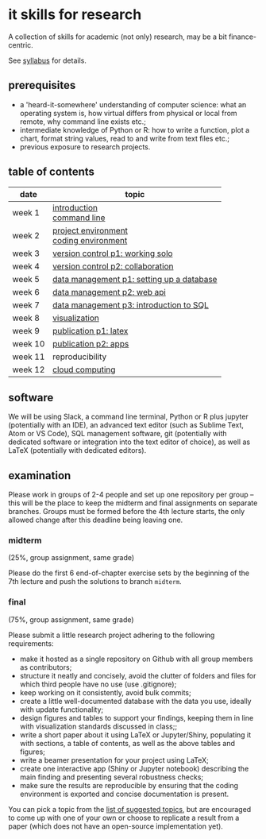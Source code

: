 # it skills for research

A collection of skills for academic (not only) research, may be a bit finance-centric.

See [syllabus](syllabus.pdf) for details.

## prerequisites

- a 'heard-it-somewhere' understanding of computer science: what an operating system is, how virtual differs from physical or local from remote, why command line exists etc.;
- intermediate knowledge of Python or R: how to write a function, plot a chart, format string values, read to and write from text files etc.;
- previous exposure to research projects.

## table of contents

| date    | topic
| ----    | ----
| week 1 | [introduction](./introduction.md)<br/>[command line](./command-line.md)
| week 2 | [project environment](./project-environment.md)<br/>[coding environment](./coding-environment.md)
| week 3 | [version control p1: working solo](./version-control.md)
| week 4 | [version control p2: collaboration](./collaboration-tools.md)
| week 5 | [data management p1: setting up a database](./data-management.md)
| week 6 | [data management p2: web api](./data-management.md)
| week 7 | [data management p3: introduction to SQL](./data-management.md)
| week 8 | [visualization](./visualization.md)
| week 9 | [publication p1: latex](./writing-with-latex.md)
| week 10 | [publication p2: apps](./apps.md)
| week 11 | reproducibility
| week 12 | [cloud computing](./cloud-computing.md)

## software

We will be using Slack, a command line terminal, Python or R plus jupyter (potentially with an IDE), an advanced text editor (such as Sublime Text, Atom or VS Code), SQL management software, git (potentially with dedicated software or integration into the text editor of choice), as well as LaTeX (potentially with dedicated editors).

## examination

Please work in groups of 2-4 people and set up one repository per group &ndash; this will be the place to keep the midterm and final assignments on separate branches. Groups must be formed before the 4th lecture starts, the only allowed change after this deadline being leaving one.

### midterm

(25\%, group assignment, same grade)

Please do the first 6 end-of-chapter exercise sets by the beginning of the 7th lecture and push the solutions to branch `midterm`.

### final

(75\%, group assignment, same grade)

Please submit a little research project adhering to the following requirements:

- make it hosted as a single repository on Github with all group members as contributors;
- structure it neatly and concisely, avoid the clutter of folders and files for which third people have no use (use .gitignore);
- keep working on it consistently, avoid bulk commits;
- create a little well-documented database with the data you use, ideally with update functionality;
- design figures and tables to support your findings, keeping them in line with visualization standards discussed in class;;
- write a short paper about it using LaTeX or Jupyter/Shiny, populating it with sections, a table of contents, as well as the above tables and figures;
- write a beamer presentation for your project using LaTeX;
- create one interactive app (Shiny or Jupyter notebook) describing the main finding and presenting several robustness checks;
- make sure the results are reproducible by ensuring that the coding environment is exported and concise documentation is present.

You can pick a topic from the [list of suggested topics](./research-topics.md), but are encouraged to come up with one of your own or choose to replicate a result from a paper (which does not have an open-source implementation yet).
